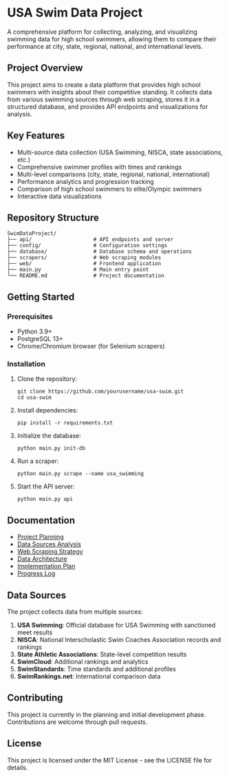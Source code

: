 # USA Swim Data Project

A comprehensive platform for collecting, analyzing, and visualizing swimming data for high school swimmers, allowing them to compare their performance at city, state, regional, national, and international levels.

## Project Overview

This project aims to create a data platform that provides high school swimmers with insights about their competitive standing. It collects data from various swimming sources through web scraping, stores it in a structured database, and provides API endpoints and visualizations for analysis.

## Key Features

- Multi-source data collection (USA Swimming, NISCA, state associations, etc.)
- Comprehensive swimmer profiles with times and rankings
- Multi-level comparisons (city, state, regional, national, international)
- Performance analytics and progression tracking
- Comparison of high school swimmers to elite/Olympic swimmers
- Interactive data visualizations

## Repository Structure

```
SwimDataProject/
├── api/                    # API endpoints and server
├── config/                 # Configuration settings
├── database/               # Database schema and operations
├── scrapers/               # Web scraping modules
├── web/                    # Frontend application
├── main.py                 # Main entry point
└── README.md               # Project documentation
```

## Getting Started

### Prerequisites

- Python 3.9+
- PostgreSQL 13+
- Chrome/Chromium browser (for Selenium scrapers)

### Installation

1. Clone the repository:
   ```
   git clone https://github.com/yourusername/usa-swim.git
   cd usa-swim
   ```

2. Install dependencies:
   ```
   pip install -r requirements.txt
   ```

3. Initialize the database:
   ```
   python main.py init-db
   ```

4. Run a scraper:
   ```
   python main.py scrape --name usa_swimming
   ```

5. Start the API server:
   ```
   python main.py api
   ```

## Documentation

- [Project Planning](./SwimDataProject/01-project-planning.md)
- [Data Sources Analysis](./SwimDataProject/02-data-sources.md)
- [Web Scraping Strategy](./SwimDataProject/03-web-scraping-strategy.md)
- [Data Architecture](./SwimDataProject/04-data-architecture.md)
- [Implementation Plan](./SwimDataProject/05-implementation-plan.md)
- [Progress Log](./SwimDataProject/progress-log.md)

## Data Sources

The project collects data from multiple sources:

1. **USA Swimming**: Official database for USA Swimming with sanctioned meet results
2. **NISCA**: National Interscholastic Swim Coaches Association records and rankings
3. **State Athletic Associations**: State-level competition results
4. **SwimCloud**: Additional rankings and analytics
5. **SwimStandards**: Time standards and additional profiles
6. **SwimRankings.net**: International comparison data

## Contributing

This project is currently in the planning and initial development phase. Contributions are welcome through pull requests.

## License

This project is licensed under the MIT License - see the LICENSE file for details.

